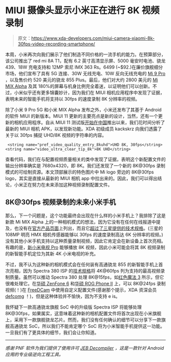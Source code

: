 # MIUI 摄像头显示小米正在进行 8K 视频录制

> 原文：<https://www.xda-developers.com/miui-camera-xiaomi-8k-30fps-video-recording-smartphone/>

本周，小米再次向我们展示了他们制造不同价格的一流手机的能力。在预算部分，该公司推出了 red mi 8A T1，配有 6.2 英寸高清显示屏、5000 毫安时电池、骁龙 439、18W 充电支持和 12MP 索尼 IMX 363 Rs。6499 (~$92.)在廉价旗舰细分市场，他们宣布了具有 5G 连接、30W 无线充电、10W 反向无线充电的 [Mi 9 Pro](https://www.xda-developers.com/mi-9-pro-5g-miui-11-snapdragon-mi-tv-pro-8k-video/) ，以及售价约 520 美元的骁龙 855 Plus。最后，他们对大约 2800 美元的 [Mi MIX Alpha](https://www.xda-developers.com/xiaomi-mi-mix-alpha-surround-display-china-launch/) 及其 180%的屏幕与机身比例完全着迷，以证明他们可以创新。不过，小米似乎还有更多锦囊妙计，因为我们在 MIUI 相机应用程序中发现了证据，表明未来的智能手机将支持以 30fps 的速度录制 8K 分辨率的视频。

除了小米 9 Pro 5G 和小米 MIX Alpha 发布之外，小米还发布了其基于 Android 的软件 MIUI 的新版本。MIUI 11 更新的主要亮点是新的设计，当然，还有一个更新的相机应用程序。自从 MIUI 11 测试版[开始在中国](https://www.xda-developers.com/download-miui-11-beta-now-for-13-xiaomi-devices-changelog/)推出以来，我们花时间分析了最新的 MIUI 相机 APK，以发现新功能。XDA 初级成员 kackskrz 向我们透露了关于以 30fps 捕捉 UHD/8K 视频的字符串的内容。

```
 <string name="pref_video_quality_entry_8kuhd">UHD 8K, 30fps</string>
<string name="video_ultra_clear_tip_8k">8K UHD</string> 
```

查看代码，我们在与配置视频质量相关的类中发现了证据，表明这个新配置文件的输出分辨率确实是 7680x4320，即 8K。我们还发现了一个新的 8K@30fps 录制模式的可绘制资源。本文顶部展示的特色图片中 Mi logo 旁边的 8K@30fps logo，其实是直接从最新的 MIUI 相机 app 中拉出来的。因此，我们可以得出结论，小米正在努力在未来添加这种视频录制配置文件。

## 8K@30fps 视频录制的未来小米手机

那么，下一个问题是，这个功能最终会出现在什么样的小米手机上？我排除了这是新款 Mi MIX Alpha 上的一种相机模式的想法，因为它没有在任何在线报道中提及，也没有在[官方产品页面](https://www.mi.com/mixalpha/specs)上列出，而且它[超过了三星提供的技术规格](https://www.xda-developers.com/samsung-isocell-bright-hmx-108mp-camera-sensor-xiaomi/)。(三星的 108MP 明亮 HMX 相机传感器能够以 30fps 的速度录制高达 6K 分辨率的视频。)没有其他小米手机支持以这种质量录制视频，因此它肯定会在新设备上首次亮相。有趣的是，[新小米电视 Pro](https://www.xda-developers.com/mi-9-pro-5g-miui-11-snapdragon-mi-tv-pro-8k-video/) 能够播放 8K 视频，因此小米可能会将其 8K 视频录制的新智能手机定位为其新 4K 小米电视的补充。

不过，我不认为这种新的相机模式会在任何装有高通骁龙 855 的新智能手机上首次亮相，因为 Spectra 380 ISP 的[技术规格](https://www.xda-developers.com/qualcomm-snapdragon-855-kryo-485-cpu-adreno-640-gpu-spectra-isp-cv/)将 4K@60fps 列为支持的最高视频录制质量。虽然可以推动 Spectra 380 处理 8K@15fps，如[红色魔法 3](https://www.xda-developers.com/nubia-red-magic-3-review/) 所示，但它很难处理它。在[华硕 ZenFone 6](https://forum.xda-developers.com/zenfone-6-2019) 和[华硕 ROG Phone II](https://forum.xda-developers.com/rog-phone-2) 上，可以 8K@24fps 录制视频(！)在 [FreeDCam](https://play.google.com/store/apps/details?id=troop.com.freedcam) 中使用自定义配置文件(感谢那个提示，XDA 资深会员 [defcomg](https://forum.xda-developers.com/member.php?u=377973) ！)，但是这种体验并不愉快，因为不支持 e is。

我怀疑下一款高通骁龙旗舰 SoC 中的升级版 Spectra ISP 将能够处理 8K@30fps，如果属实，这意味着这种新的相机配置文件将首次出现在小米旗舰上，采用下一款旗舰骁龙芯片。然而，我们没有任何确认的细节可以分享下一款旗舰高通骁龙 SoC，所以我们不能肯定哪个 SoC 将为小米智能手机提供这一功能。一旦我们有了更具体的细节，我们会让你知道。

* * *

*感谢 PNF 软件为我们提供了使用许可 [JEB Decompiler](https://www.pnfsoftware.com/?aid=xdadev) ，这是一款针对 Android 应用的专业级逆向工程工具。*